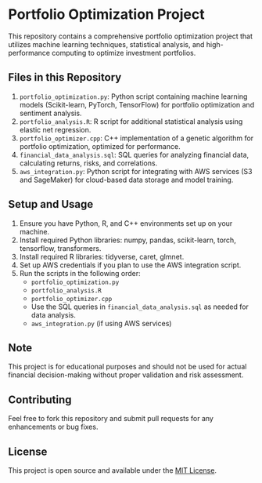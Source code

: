 # Portfolio Optimization Project

This repository contains a comprehensive portfolio optimization project that utilizes machine learning techniques, statistical analysis, and high-performance computing to optimize investment portfolios.

## Files in this Repository

1. `portfolio_optimization.py`: Python script containing machine learning models (Scikit-learn, PyTorch, TensorFlow) for portfolio optimization and sentiment analysis.
2. `portfolio_analysis.R`: R script for additional statistical analysis using elastic net regression.
3. `portfolio_optimizer.cpp`: C++ implementation of a genetic algorithm for portfolio optimization, optimized for performance.
4. `financial_data_analysis.sql`: SQL queries for analyzing financial data, calculating returns, risks, and correlations.
5. `aws_integration.py`: Python script for integrating with AWS services (S3 and SageMaker) for cloud-based data storage and model training.

## Setup and Usage

1. Ensure you have Python, R, and C++ environments set up on your machine.
2. Install required Python libraries: numpy, pandas, scikit-learn, torch, tensorflow, transformers.
3. Install required R libraries: tidyverse, caret, glmnet.
4. Set up AWS credentials if you plan to use the AWS integration script.
5. Run the scripts in the following order:
   - `portfolio_optimization.py`
   - `portfolio_analysis.R`
   - `portfolio_optimizer.cpp`
   - Use the SQL queries in `financial_data_analysis.sql` as needed for data analysis.
   - `aws_integration.py` (if using AWS services)

## Note

This project is for educational purposes and should not be used for actual financial decision-making without proper validation and risk assessment.

## Contributing

Feel free to fork this repository and submit pull requests for any enhancements or bug fixes.

## License

This project is open source and available under the [MIT License](LICENSE).
